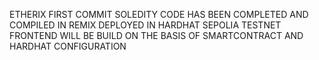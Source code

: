 ETHERIX 
FIRST COMMIT
SOLEDITY CODE HAS BEEN  COMPLETED AND COMPILED IN REMIX 
DEPLOYED IN HARDHAT
SEPOLIA TESTNET
FRONTEND WILL BE BUILD ON THE BASIS OF SMARTCONTRACT AND HARDHAT CONFIGURATION